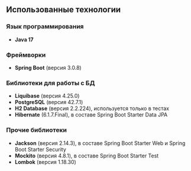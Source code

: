 ## Использованные технологии

### Язык программирования
- **Java 17**

### Фреймворки
- **Spring Boot**  (версия 3.0.8)

### Библиотеки для работы с БД
- **Liquibase** (версия 4.25.0)
- **PostgreSQL** (версия 42.7.1)
- **H2 Database** (версия 2.2.224), используется только в тестах
- **Hibernate** (6.1.7.Final), в составе Spring Boot Starter Data JPA

### Прочие библиотеки
- **Jackson** (версия 2.14.3), в составе Spring Boot Starter Web и Spring Boot Starter Security
- **Mockito** (версия 4.8.1), в составе Spring Boot Starter Test
- **Lombok** (версия 1.18.30)
